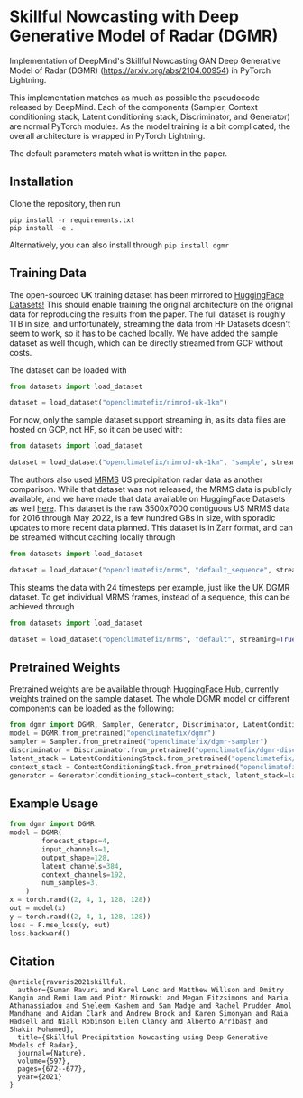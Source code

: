 # Skillful Nowcasting with Deep Generative Model of Radar (DGMR)
Implementation of DeepMind's Skillful Nowcasting GAN Deep Generative Model of Radar (DGMR) (https://arxiv.org/abs/2104.00954) in PyTorch Lightning.

This implementation matches as much as possible the pseudocode released by DeepMind. Each of the components (Sampler, Context conditioning stack, Latent conditioning stack, Discriminator, and Generator) are normal PyTorch modules. As the model training is a bit complicated, the overall architecture is wrapped in PyTorch Lightning.

The default parameters match what is written in the paper.

## Installation

Clone the repository, then run
```shell
pip install -r requirements.txt
pip install -e .
````

Alternatively, you can also install through ```pip install dgmr```

## Training Data

The open-sourced UK training dataset has been mirrored to [HuggingFace Datasets!](https://huggingface.co/datasets/openclimatefix/nimrod-uk-1km) This should enable training the original architecture on the original data for reproducing the results from the paper. The full dataset is roughly 1TB in size, and unfortunately, streaming the data from HF Datasets doesn't seem to work, so it has to be cached locally. We have added the sample dataset as well though, which can be directly streamed from GCP without costs.

The dataset can be loaded with

```python
from datasets import load_dataset

dataset = load_dataset("openclimatefix/nimrod-uk-1km")
```

For now, only the sample dataset support streaming in, as its data files are hosted on GCP, not HF, so it can be used with:

```python
from datasets import load_dataset

dataset = load_dataset("openclimatefix/nimrod-uk-1km", "sample", streaming=True)
```

The authors also used [MRMS](https://www.nssl.noaa.gov/projects/mrms/) US precipitation radar data as another comparison. While that dataset was not released, the MRMS data is publicly available, and we have made that data available on HuggingFace Datasets as well [here](https://huggingface.co/datasets/openclimatefix/mrms). This dataset is the raw 3500x7000 contiguous US MRMS data for 2016 through May 2022, is a few hundred GBs in size, with sporadic updates to more recent data planned. This dataset is in Zarr format, and can be streamed without caching locally through 

```python
from datasets import load_dataset

dataset = load_dataset("openclimatefix/mrms", "default_sequence", streaming=True)
```

This steams the data with 24 timesteps per example, just like the UK DGMR dataset. To get individual MRMS frames, instead of a sequence, this can be achieved through 

```python
from datasets import load_dataset

dataset = load_dataset("openclimatefix/mrms", "default", streaming=True)
```

## Pretrained Weights

Pretrained weights are be available through [HuggingFace Hub](https://huggingface.co/openclimatefix), currently weights trained on the sample dataset. The whole DGMR model or different components can be loaded as the following:

```python
from dgmr import DGMR, Sampler, Generator, Discriminator, LatentConditioningStack, ContextConditioningStack
model = DGMR.from_pretrained("openclimatefix/dgmr")
sampler = Sampler.from_pretrained("openclimatefix/dgmr-sampler")
discriminator = Discriminator.from_pretrained("openclimatefix/dgmr-discriminator")
latent_stack = LatentConditioningStack.from_pretrained("openclimatefix/dgmr-latent-conditioning-stack")
context_stack = ContextConditioningStack.from_pretrained("openclimatefix/dgmr-context-conditioning-stack")
generator = Generator(conditioning_stack=context_stack, latent_stack=latent_stack, sampler=sampler)
```

## Example Usage

```python
from dgmr import DGMR
model = DGMR(
        forecast_steps=4,
        input_channels=1,
        output_shape=128,
        latent_channels=384,
        context_channels=192,
        num_samples=3,
    )
x = torch.rand((2, 4, 1, 128, 128))
out = model(x)
y = torch.rand((2, 4, 1, 128, 128))
loss = F.mse_loss(y, out)
loss.backward()
```

## Citation
```
@article{ravuris2021skillful,
  author={Suman Ravuri and Karel Lenc and Matthew Willson and Dmitry Kangin and Remi Lam and Piotr Mirowski and Megan Fitzsimons and Maria Athanassiadou and Sheleem Kashem and Sam Madge and Rachel Prudden Amol Mandhane and Aidan Clark and Andrew Brock and Karen Simonyan and Raia Hadsell and Niall Robinson Ellen Clancy and Alberto Arribas† and Shakir Mohamed},
  title={Skillful Precipitation Nowcasting using Deep Generative Models of Radar},
  journal={Nature},
  volume={597},
  pages={672--677},
  year={2021}
}
```
